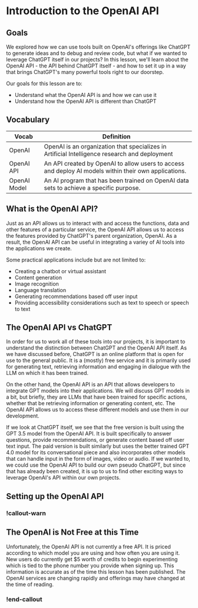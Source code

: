 # Introduction to the OpenAI API

## Goals

We explored how we can use tools built on OpenAI's offerings like ChatGPT to generate ideas and to debug and review code, but what if we wanted to leverage ChatGPT itself in our projects? In this lesson, we'll learn about the OpenAI API - the API behind ChatGPT itself - and how to set it up in a way that brings ChatGPT's many powerful tools right to our doorstep.

Our goals for this lesson are to:
- Understand what the OpenAI API is and how we can use it
- Understand how the OpenAI API is different than ChatGPT

## Vocabulary

| Vocab | Definition |
| ----- | ---------- | 
| OpenAI | OpenAI is an organization that specializes in Artificial Intelligence research and deployment |
| OpenAI API | An API created by OpenAI to allow users to access and deploy AI models within their own applications. |
| OpenAI Model | An AI program that has been trained on OpenAI data sets to achieve a specific purpose. |

## What is the OpenAI API?

Just as an API allows us to interact with and access the functions, data and other features of a particular service, the OpenAI API allows us to access the features provided by ChatGPT's parent organization, OpenAI. As a result, the OpenAI API can be useful in integrating a variey of AI tools into the applications we create. 

Some practical applications include but are not limited to:
- Creating a chatbot or virtual assistant
- Content generation
- Image recognition
- Language translation
- Generating recommendations based off user input
- Providing accessibility considerations such as text to speech or speech to text

## The OpenAI API vs ChatGPT

In order for us to work all of these tools into our projects, it is important to understand the distinction between ChatGPT and the OpenAI API itself. As we have discussed before, ChatGPT is an online platform that is open for use to the general public. It is a (mostly) free service and it is primarily used for generating text, retrieving information and engaging in dialogue with the LLM on which it has been trained.

On the other hand, the OpenAI API is an API that allows developers to integrate GPT models into their applications. We will discuss GPT models in a bit, but briefly, they are LLMs that have been trained for specific actions, whether that be retrieving information or generating content, etc. The OpenAI API allows us to access these different models and use them in our development.

If we look at ChatGPT itself, we see that the free version is built using the GPT 3.5 model from the OpenAI API. It is built specifically to answer questions, provide recommendations, or generate content based off user text input. The paid version is built similarly but uses the better trained GPT 4.0 model for its conversational piece and also incorporates other models that can handle input in the form of images, video or audio. If we wanted to, we could use the OpenAI API to build our own pseudo ChatGPT, but since that has already been created, it is up to us to find other exciting ways to leverage OpenAI's API within our own projects.

## Setting up the OpenAI API

### !callout-warn

## The OpenAI is Not Free at this Time
Unfortunately, the OpenAI API is not currently a free API. It is priced according to which model you are using and how often you are using it. New users do currently get $5 worth of credits to begin experimenting which is tied to the phone number you provide when signing up. This information is accurate as of the time this lesson has been published. The OpenAI services are changing rapidly and offerings may have changed at the time of reading.


### !end-callout